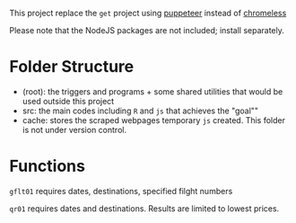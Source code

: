 This project replace the `get` project using [puppeteer](!https://github.com/puppeteer/puppeteer/tree/v3.1.0) instead of [chromeless](!https://github.com/prisma-archive/chromeless)

Please note that the NodeJS packages are not included; install separately.

# Folder Structure

- (root): the triggers and programs + some shared utilities that would be used outside this project
- src: the main codes including `R` and `js` that achieves the "goal""
- cache: stores the scraped webpages temporary `js` created. This folder is not under version control.

# Functions

`gflt01` requires dates, destinations, specified filght numbers

`qr01` requires dates and destinations. Results are limited to lowest prices.


